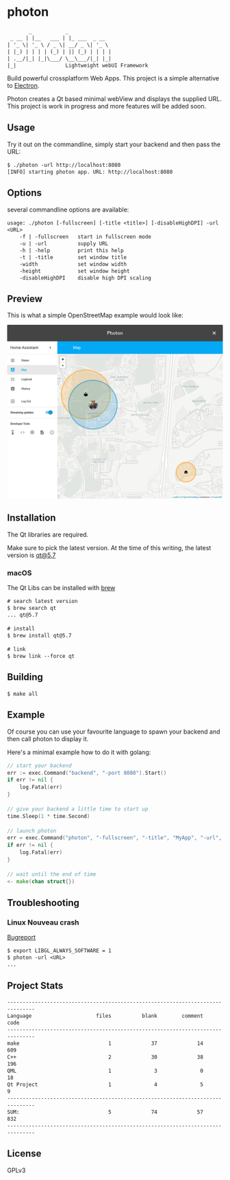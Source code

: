 # photon

           _           _
     _ __ | |__   ___ | |_ ___  _ __
    | '_ \| '_ \ / _ \| __/ _ \| '_ \
    | |_) | | | | (_) | || (_) | | | |
    | .__/|_| |_|\___/ \__\___/|_| |_|
    |_|                Lightweight webUI Framework

Build powerful crossplatform Web Apps.
This project is a simple alternative to [Electron](http://electron.atom.io/).

Photon creates a Qt based minimal webView and displays the supplied URL.
This project is work in progress and more features will be added soon.

## Usage

Try it out on the commandline,
simply start your backend and then pass the URL:

```shell
$ ./photon -url http://localhost:8080
[INFO] starting photon app. URL: http://localhost:8080
```

## Options

several commandline options are available:

```
usage: ./photon [-fullscreen] [-title <title>] [-disableHighDPI] -url <URL>
    -f | -fullscreen   start in fullscreen mode
    -u | -url          supply URL
    -h | -help         print this help
    -t | -title        set window title
    -width             set window width
    -height            set window height
    -disableHighDPI    disable high DPI scaling
```

## Preview

This is what a simple OpenStreetMap example would look like:

![Demo Preview](preview.png "Preview")

## Installation

The Qt libraries are required.

Make sure to pick the latest version.
At the time of this writing, the latest version is qt@5.7

### macOS

The Qt Libs can be installed with [brew](http://brew.sh)

```shell
# search latest version
$ brew search qt
... qt@5.7

# install
$ brew install qt@5.7

# link
$ brew link --force qt
```

## Building

```shell
$ make all
```

## Example

Of course you can use your favourite language to spawn your backend and then call photon to display it.

Here's a minimal example how to do it with golang:

```go
// start your backend
err := exec.Command("backend", "-port 8080").Start()
if err != nil {
    log.Fatal(err)
}

// give your backend a little time to start up
time.Sleep(1 * time.Second)

// launch photon
err = exec.Command("photon", "-fullscreen", "-title", "MyApp", "-url", "http://localhost:8080").Start()
if err != nil {
    log.Fatal(err)
}

// wait until the end of time
<- make(chan struct{})
```

## Troubleshooting

### Linux Nouveau crash

[Bugreport](https://bugreports.qt.io/browse/QTBUG-41242)

```shell
$ export LIBGL_ALWAYS_SOFTWARE = 1
$ photon -url <URL>
...
```

## Project Stats

    -------------------------------------------------------------------------------
    Language                     files          blank        comment           code
    -------------------------------------------------------------------------------
    make                             1             37             14            609
    C++                              2             30             38            196
    QML                              1              3              0             18
    Qt Project                       1              4              5              9
    -------------------------------------------------------------------------------
    SUM:                             5             74             57            832
    -------------------------------------------------------------------------------

## License

GPLv3